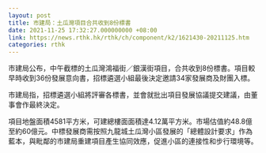 ```yaml
---
layout: post
title: 市建局：土瓜灣項目合共收到8份標書
date: 2021-11-25 17:32:27.000000000 +08:00
link: https://news.rthk.hk/rthk/ch/component/k2/1621430-20211125.htm
categories: rthk
---
```


市建局公布，中午截標的土瓜灣鴻福街／銀漢街項目，合共收到8份標書。項目較早時收到36份發展意向書，招標遴選小組最後決定邀請34家發展商及財團入標。

市建局指，招標遴選小組將評審各標書，並會就批出項目發展協議提交建議，由董事會作最終決定。

項目地盤面積4581平方米，可建總樓面面積達4.12萬平方米。市場估值約48.8億至約60億元。中標發展商需按照九龍城土瓜灣小區發展的「總體設計要求」作為藍本，與毗鄰的市建局重建項目產生協同效應，促進小區的連接性和步行環境等。
